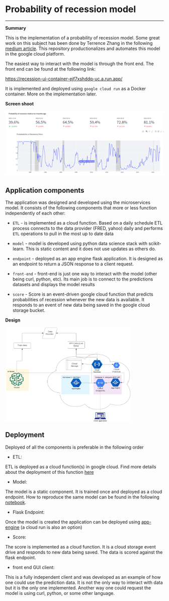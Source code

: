# Probability of recession model
----

**Summary**

This is the implementation of a probability of recession model. Some great work on this subject has been done by Terrence Zhang in the following [medium article](https://medium.com/towards-data-science/recession-prediction-using-machine-learning-de6eee16ca94). This repository productionalizes and automates this model in the google cloud platform.  

The easiest way to interact with the model is through the front end. The front end can be found at the following link:

https://recession-ui-container-ejf7xshddq-uc.a.run.app/

It is implemented and deployed using `google cloud run` as a Docker container. More on the implementation later.

**Screen shoot**

<img src="./static/images/frontend.png" alt="Front end GUI"> 


## Application components

The application was designed and developed using the microservices model. It consists of the following components that more or less function independently of each other:

* `ETL` - is implemented as a cloud function. Based on a daily schedule ETL process connects to the data provider (FRED, yahoo) daily and performs `ETL` operations to pull in the most up to date data
* `model` - model is developed using python data science stack with scikit-learn. This is static content and it does not use updates as others do.
* `endpoint` - deployed as an app engine flask application. It is designed as an endpoint to return a JSON response to a client request. 
* `front-end` - front-end is just one way to interact with the model (other being curl, python, etc). Its main job is to connect to the predictions datasets and displays the model results

* `score` - Score is an event-driven google cloud function that predicts probabilities of recession whenever the new data is available. It responds to an event of new data being saved in the google cloud storage bucket.  
 
**Design**

<img src="./static/images/design.png" width="400" height="300" align="middle" alt="Application Design"> 

## Deployment

Deployed of all the components is preferable in the following order

* ETL:

ETL is deployed as a cloud function(s) in google cloud. Find more details about the deployment of this function [here](https://github.com/enisbe/capstone/tree/main/src/cloudfunction_etl) 

* Model: 

The model is a static component. It is trained once and deployed as a cloud endpoint. How to reproduce the same model can be found in the following [notebook](https://github.com/enisbe/capstone/blob/main/notebooks/model.ipynb).

* Flask Endpoint:

Once the model is created the application can be deployed using [app-engine](https://github.com/enisbe/capstone/tree/main/flask) (a cloud run is also an option)
  
 * Score: 

The score is implemented as a cloud function. It is a cloud storage event drive and responds to new data being saved. The data is scored against the flask endpoint.

* front end GUI client:

This is a fully independent client and was developed as an example of how one could use the prediction data. It is not the only way to interact with data but it is the only one implemented. Another way one could request the model is using curl, python, or some other language.
